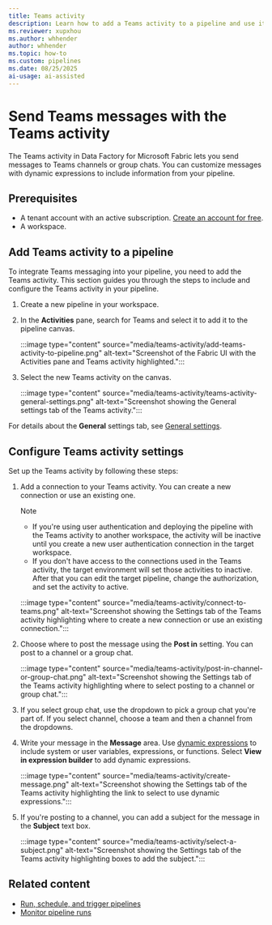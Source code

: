 ```yaml
---
title: Teams activity
description: Learn how to add a Teams activity to a pipeline and use it to send a Teams message.
ms.reviewer: xupxhou
ms.author: whhender
author: whhender
ms.topic: how-to
ms.custom: pipelines
ms.date: 08/25/2025
ai-usage: ai-assisted
---
```


# Send Teams messages with the Teams activity

The Teams activity in Data Factory for Microsoft Fabric lets you send messages to Teams channels or group chats. You can customize messages with dynamic expressions to include information from your pipeline.

## Prerequisites

* A tenant account with an active subscription. [Create an account for free](../fundamentals/fabric-trial.md).
* A workspace.

## Add Teams activity to a pipeline

To integrate Teams messaging into your pipeline, you need to add the Teams activity. This section guides you through the steps to include and configure the Teams activity in your pipeline.

1. Create a new pipeline in your workspace.
1. In the **Activities** pane, search for Teams and select it to add it to the pipeline canvas.

   :::image type="content" source="media/teams-activity/add-teams-activity-to-pipeline.png" alt-text="Screenshot of the Fabric UI with the Activities pane and Teams activity highlighted.":::

1. Select the new Teams activity on the canvas.

   :::image type="content" source="media/teams-activity/teams-activity-general-settings.png" alt-text="Screenshot showing the General settings tab of the Teams activity.":::

For details about the **General** settings tab, see [General settings](activity-overview.md#general-settings).

## Configure Teams activity settings

Set up the Teams activity by following these steps:

1. Add a connection to your Teams activity. You can create a new connection or use an existing one.

    > [!NOTE]
    > * If you're using user authentication and deploying the pipeline with the Teams activity to another workspace, the activity will be inactive until you create a new user authentication connection in the target workspace.
    > * If you don't have access to the connections used in the Teams activity, the target environment will set those activities to inactive. After that you can edit the target pipeline, change the authorization, and set the activity to active.

   :::image type="content" source="media/teams-activity/connect-to-teams.png" alt-text="Screenshot showing the Settings tab of the Teams activity highlighting where to create a new connection or use an existing connection.":::

1. Choose where to post the message using the **Post in** setting. You can post to a channel or a group chat.

   :::image type="content" source="media/teams-activity/post-in-channel-or-group-chat.png" alt-text="Screenshot showing the Settings tab of the Teams activity highlighting where to select posting to a channel or group chat.":::

1. If you select group chat, use the dropdown to pick a group chat you're part of. If you select channel, choose a team and then a channel from the dropdowns.

1. Write your message in the **Message** area. Use [dynamic expressions](expression-language.md) to include system or user variables, expressions, or functions. Select **View in expression builder** to add dynamic expressions.

   :::image type="content" source="media/teams-activity/create-message.png" alt-text="Screenshot showing the Settings tab of the Teams activity highlighting the link to select to use dynamic expressions.":::

1. If you're posting to a channel, you can add a subject for the message in the **Subject** text box.

   :::image type="content" source="media/teams-activity/select-a-subject.png" alt-text="Screenshot showing the Settings tab of the Teams activity highlighting boxes to add the subject.":::

## Related content

- [Run, schedule, and trigger pipelines](pipeline-runs.md)
- [Monitor pipeline runs](monitor-pipeline-runs.md)
